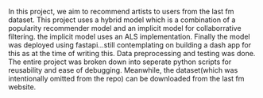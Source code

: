 In this project, we aim to recommend artists to users from the last fm dataset.
This project uses a hybrid model which is a combination of a popularity recommender model and an implicit model for collaborrative filtering.
the implicit model uses an ALS implementation.
Finally the model was deployed using fastapi...still contemplating on building a dash app for this as at the time of writing this.
Data preprocessing and testing was done. The entire project was broken down into seperate python scripts for reusability and ease of debugging.
Meanwhile, the dataset(which was intentionally omitted from the repo) can be downloaded from the last fm website.
